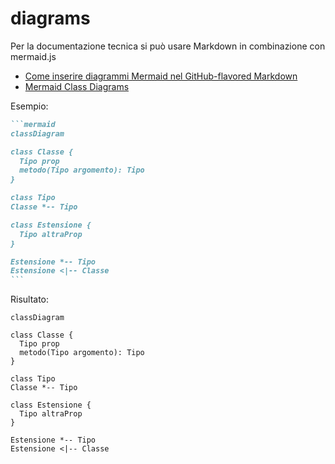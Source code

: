 ---
---
# diagrams

Per la documentazione tecnica si può usare Markdown in combinazione con mermaid.js

- [Come inserire diagrammi Mermaid nel GitHub-flavored Markdown](https://docs.github.com/en/get-started/writing-on-github/working-with-advanced-formatting/creating-diagrams#creating-mermaid-diagrams)
- [Mermaid Class Diagrams](https://mermaid-js.github.io/mermaid/#/classDiagram)

Esempio:

````markdown
```mermaid
classDiagram

class Classe {
  Tipo prop
  metodo(Tipo argomento): Tipo
}

class Tipo
Classe *-- Tipo

class Estensione {
  Tipo altraProp
}

Estensione *-- Tipo
Estensione <|-- Classe
```
````

Risultato:

```mermaid
classDiagram

class Classe {
  Tipo prop
  metodo(Tipo argomento): Tipo
}

class Tipo
Classe *-- Tipo

class Estensione {
  Tipo altraProp
}

Estensione *-- Tipo
Estensione <|-- Classe
```
